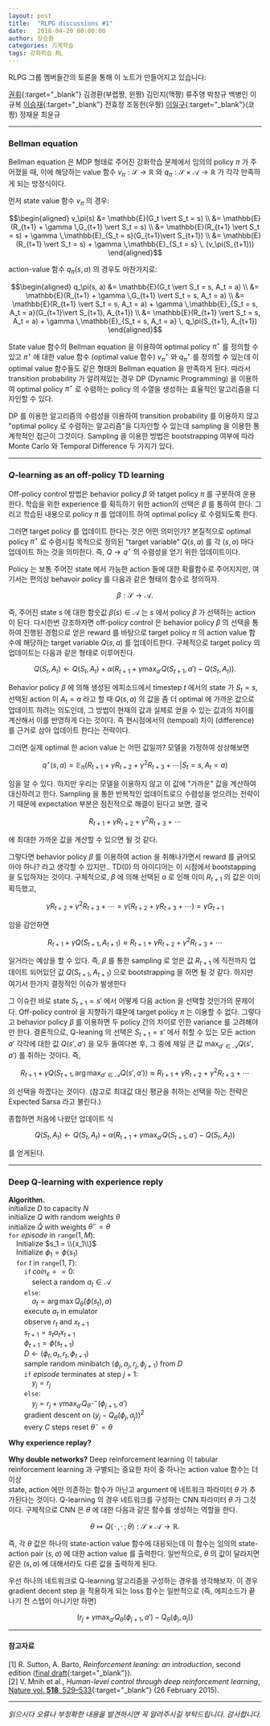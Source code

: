 ```yaml
---
layout: post
title:  "RLPG discussions #1"
date:   2018-04-20 00:00:00
author: 장승환
categories: 기계학습
tags: 강화학습 RL 
---
```


 RLPG 그룹 멤버들간의 토론을 통해 이 노트가 만들어지고 있습니다:

[권휘](https://whikwon.github.io/){:target="_blank"} 김경환(부랩짱, 윈짱) 김민지(맥짱) 류주영 박창규 백병인 이규복 [이승재](https://github.com/seungjaeryanlee){:target="_blank"} 전효정 조동헌(우짱) [이일구](https://github.com/ilguyi?tab=repositories){:target="_blank"}(코짱) 정재윤 최윤규

---

### Bellman equation

 Bellman equation 은 MDP 형태로 주어진 강화학습 문제에서 임의의 policy $\pi$ 가 주어졌을 때, 이에 해당하는 value 함수 
 $v_\pi: \mathscr{S} \rightarrow \mathbb{R}$ 와 
 $q_\pi: \mathscr{S} \times \mathscr{A} \rightarrow \mathbb{R}$
 가 각각 만족하게 되는 방정식이다.

먼저 state value 함수 $v_\pi$ 의 경우:

$$\begin{aligned}
v_\pi(s) &= \mathbb{E}(G_t \vert S_t = s) \\
&= \mathbb{E}(R_{t+1} + \gamma \,G_{t+1} \vert S_t = s) \\
&= \mathbb{E}(R_{t+1} \vert S_t = s) + \gamma \,\mathbb{E}_{S_t = s}(G_{t+1}\vert S_{t+1}) \\
&= \mathbb{E}(R_{t+1} \vert S_t = s) + \gamma \,\mathbb{E}_{S_t = s} \, (v_\pi(S_{t+1}))
\end{aligned}$$

action-value 함수 $q_\pi(s, a)$ 의 경우도 마찬가지로:

$$\begin{aligned}
q_\pi(s, a) &= \mathbb{E}(G_t \vert S_t = s, A_t = a) \\
&= \mathbb{E}(R_{t+1} + \gamma \,G_{t+1} \vert S_t = s, A_t = a) \\
&= \mathbb{E}(R_{t+1} \vert S_t = s, A_t = a) + \gamma \,\mathbb{E}_{S_t = s, A_t = a}(G_{t+1}\vert S_{t+1}, A_{t+1}) \\
&= \mathbb{E}(R_{t+1} \vert S_t = s, A_t = a) + \gamma \,\mathbb{E}_{S_t = s, A_t = a} \, q_\pi(S_{t+1}, A_{t+1})
\end{aligned}$$

State value 함수의 Bellman equation 을 이용하여 optimal policy $\pi^\star$ 를 정의할 수 있고 $\pi^\star$ 애 대한 value 함수 (optimal value 함수)
$v_\pi^\star$ 와 $q_\pi^\star$ 를 정의할 수 있는데 이 optimal value 함수들도 같은 형태의 Bellman equation 을 만족하게 된다. 
따라서 transition probability 가 알려져있는 경우 DP (Dynamic Programming) 을 이용하여 optimal policy $\pi^\star$ 로 수렴하는 
policy 의 수열을 생성하는 효율적인 알고리즘을 디자인할 수 있다.

 DP 를 이용한 알고리즘의 수렴성을 이용하여 transition probability 를 이용하지 않고 "optimal policy 로 수렴하는 알고리즘"을 디자인할 수 있는데
 sampling 을 이용한 통계학적인 접근이 그것이다. Sampling 을 이용한 방법은 bootstrapping 여부에 따라 Monte Carlo 와 Temporal Difference 두 가지가 있다.   

---

### $Q$-learning as an off-policy TD learning

Off-policy control 방법은 behavior policy $\beta$ 와 tatget policy $\pi$ 를 구분하여 운용한다. 
학습을 위한 experience 를 획득하기 위한 action의 선택은 $\beta$ 를 통하여 한다. 
그리고 학습된 내용으로 policy $\pi$ 를 업데이트 하여 optimal policy 로 수렴되도록 한다.

그러면 target policy 를 업데이트 한다는 것은 어떤 의미인가? 본질적으로 optimal policy $\pi^\star$ 로 수렴시킬
목적으로 정의된 "target variable" $Q(s, a)$ 를 각 $(s, a)$ 마다 업데이트 하는 것을 의미한다.
즉, $Q \rightarrow q^\star$ 의 수렴성을 얻기 위한 업데이트이다.

Policy 는 보통 주어진 state 에서 가능한 action 들에 대한 확률함수로 주어지지만, 여기서는 편의상 behavoir policy 를 다음과 같은 형태의 함수로 정의하자.

$$\beta : \mathscr{S} \rightarrow \mathscr{A}.$$

즉, 주어진 state $s$ 에 대한 함숫값 $\beta(s) \in \mathscr{A}$ 는 $s$ 에서 policy $\beta$ 가 선택하는 action 이 된다.
다시한번 강조하자면 off-policy control 은 behavior policy $\beta$ 의 선택을 통하여 진행된 경험으로 얻은 reward 를 바탕으로 target policy $\pi$ 의 action value 함수에 해당하는 target variable $Q(s, a)$ 를 업데이트한다. 구체적으로 target policy 의 업데이트는 다음과 같은 형태로 이루어진다.

$$Q(S_t, A_t) \leftarrow Q(S_t, A_t) + \alpha\left(R_{t+1} + \gamma \max_{a'} Q(S_{t+1},a') - Q(S_t, A_t)\right).$$

Behavior policy $\beta$ 에 의해 생성된 에피소드에서 timestep $t$ 에서의 state 가 $S_t = s$, 선택된 action 이 $A_t = a$ 라고 할 때 $Q(s, a)$ 의 값을 
좀 더 optimal 에 가까운 값으로 업데이트 하려는 의도인데, 그 방법이 현재의 값과 실제로 얻을 수 있는 값과의 차이를 계산해서 이를 반영하게 다는 것이다.
즉 현시점에서의 (tempoal) 차이 (difference) 를 근거로 삼아 업데이트 한다는 전략이다.

그러면 실제 optimal 한 acion value 는 어떤 값일까? 모델을 가정하여 상상해보면

$$q^\star(s, a) = \mathbb{E}_{\pi}(R_{t+1}+ \gamma R_{t+2} + \gamma^2 R_{t+3} + \cdots \vert S_t=s, A_t = a)$$ 

임을 알 수 있다. 하지만 우리는 모델을 이용하지 않고 이 값에 "가까운" 값을 계산하여 대신하려고 한다.
Sampling 을 통한 반복적인 업데이트로으 수렴성을 얻으려는 전략이기 때문에 expectation 부분은 점진적으로 해결이 된다고 보면, 결국

$$R_{t+1}+ \gamma R_{t+2} + \gamma^2 R_{t+3} + \cdots$$ 

에 최대한 가까운 값을 계산할 수 있으면 될 것 같다.

그렇다면 behavior policy $\beta$ 를 이용하여 action 을 취해나가면서 reward 를 긁어모아야 하나? 라고 생각할 수 있지만.. TD($0$) 의 아이디어는 
이 시점에서 bootstapping 을 도입하자는 것이다. 구체적으로, $\beta$ 에 의해 선택된 $a$ 로 인해 이미 $R_{t+1}$ 의 값은 이미 획득했고, 

$$\gamma R_{t+2} + \gamma^2 R_{t+3} + \cdots = \gamma (R_{t+2} + \gamma R_{t+3} + \cdots) = \gamma G_{t+1}$$

임을 감안하면

$$R_{t+1} + \gamma Q(S_{t+1}, A_{t+1}) \approx R_{t+1}+ \gamma R_{t+2} + \gamma^2 R_{t+3} + \cdots$$

일거라는 예상을 할 수 있다. 즉, $\beta$ 를 통한 sampling 로 얻은 값 $R_{t+1}$ 에 직전까지 업데이트 되어있던 값 $Q(S_{t+1}, A_{t+1})$ 으로
bootstrapping 을 하면 될 것 같다. 하지만 여기서 한가지 결정적인 이슈가 발생한다

그 이슈란 바로 state $S_{t+1} = s'$ 에서 어떻게 다음 action 을 선택할 것인가의 문제이다. Off-policy control 을 지향하기 떄문에
target policy $\pi$ 는 이용할 수 없다. 그렇다고 behavior policy $\beta$ 를 이용하면 두 policy 간의 차이로 인한 variance 를 고려해야만 한다.
결론적으로, Q-leaning 의 선택은 $S_{t+1} = s'$ 에서 취할 수 있는 모든 action $a'$ 각각에 대한 값 $Q(s', a')$ 을 모두 들여다본 후,
그 중에 제일 큰 값 $\max_{a' \in \mathscr{A}} Q(s', a')$ 를 취하는 것이다.
즉,  

$$R_{t+1} + \gamma Q(S_{t+1}, \arg\max_{a' \in \mathscr{A}} Q(s', a')) \approx R_{t+1}+ \gamma R_{t+2} + \gamma^2 R_{t+3} + \cdots$$

의 선택을 하겠다는 것이다. 
(참고로 최대값 대신 평균을 취하는 선택을 하는 전략은 Expected Sarsa 라고 불린다.)

종합하면 처음에 나왔던 업데이트 식

$$Q(S_t, A_t) \leftarrow Q(S_t, A_t) + \alpha\left(R_{t+1} + \gamma \max_{a'} Q(S_{t+1},a') - Q(S_t, A_t)\right)$$

를 얻게된다.

---

### Deep Q-learning with experience reply

**Algorithm.**  
initialize $D$ to capacity $N$  
initialize $Q$ with random weights $\theta$  
initialize $\hat{Q}$ with weights $\theta^- = \theta$  
$\texttt{for}$ $episode$ in $\texttt{range}(1, M)$:  
$\,\,\,\,\,$ Initialize $s_1 = \\{x_1\\}$  
$\,\,\,\,\,$ Initialize $\phi_1 = \phi(s_1)$  
$\,\,\,\,\,$ $\texttt{for}$ $t$ in $\texttt{range}(1,T)$:  
$\,\,\,\,\,$ $\,\,\,\,\,$ $\texttt{if} \, coin_\varepsilon == 0$:  
$\,\,\,\,\,$ $\,\,\,\,\,$ $\,\,\,\,\,$ select a random $a_t \in \mathscr{A}$  
$\,\,\,\,\,$ $\,\,\,\,\,$ $\texttt{else}$:  
$\,\,\,\,\,$ $\,\,\,\,\,$ $\,\,\,\,\,$ $a_t = \arg\max Q_\theta(\phi(s_t),a)$  
$\,\,\,\,\,$ $\,\,\,\,\,$ execute $a_t$ in emulator   
$\,\,\,\,\,$ $\,\,\,\,\,$ observe $r_t$ and $x_{t+1}$  
$\,\,\,\,\,$ $\,\,\,\,\,$ $s_{t+1} = s_t a_t x_{t+1}$    
$\,\,\,\,\,$ $\,\,\,\,\,$ $\phi_{t+1} = \phi(s_{t+1})$   
$\,\,\,\,\,$ $\,\,\,\,\,$ $D \leftarrow (\phi_t, a_t, r_t, \phi_{t+1})$  
$\,\,\,\,\,$ $\,\,\,\,\,$ sample random minibatch $(\phi_j, a_j, r_j, \phi_{j+1})$ from $D$    
$\,\,\,\,\,$ $\,\,\,\,\,$ $\texttt{if}$ $episode$ terminates at step $j+1$:  
$\,\,\,\,\,$ $\,\,\,\,\,$ $\,\,\,\,\,$ $y_j = r_j$  
$\,\,\,\,\,$ $\,\,\,\,\,$ $\texttt{else}$:  
$\,\,\,\,\,$ $\,\,\,\,\,$ $\,\,\,\,\,$ $y_j = r_j + \gamma \max_{a'} Q^-_{\theta^-}(\phi_{j+1}, a')$  
$\,\,\,\,\,$ $\,\,\,\,\,$ gradient descent on $(y_j - Q_\theta(\phi_j, a_j))^2$   
$\,\,\,\,\,$ $\,\,\,\,\,$ every $C$ steps reset $\theta^- = \theta$  

**Why experience replay?** 

**Why double networks?**
Deep reinforcement learning 이 tabular reinforcement learning 과 구별되는 중요한 차이 중 하나는 action value 함수는 더이상  
state, action 에만 의존하는 함수가 아닌고 argument 에 네트워크 파라미터 $\theta$ 가 추가된다는 것이다.
Q-learning 의 경우 네트워크를 구성하는 CNN 파라미터 $\theta$ 가 그것이다.
구체적으로 CNN 은 $\theta$ 에 대한 다음과 같은 함수를 생성하는 역할을 한다.

$$\theta \mapsto Q(\,\cdot \, , \cdot \,; \theta) : \mathscr{S} \times \mathscr{A} \rightarrow \mathbb{R}.$$

즉, 각 $\theta$ 값은 하나의 state-action value 함수에 대응되는데 이 함수는 임의의 state-action pair $(s, a)$ 에 대한 action value 를 출력한다.
일반적으로, $\theta$ 의 값이 달라지면 같은 $(s, a)$ 에 대해서라도 다른 값을 출력하게 된다.

우선 하나의 네트워크로 Q-learning 알고리즘을 구성하는 경우를 생각해보자.
이 경우 gradient decent step 을 적용하게 되는 loss 함수는 일반적으로 (즉, 에피소드가 끝나기 전 스텝이 아니기만 하면)

$$(r_j + \gamma \max_{a'}Q_\theta(\phi_{j+1},a') - Q_\theta(\phi_j, a_j))$$ 

---

#### 참고자료

[1] R. Sutton, A. Barto, *Reinforcement leaning: an introduction*, second edition ([final draft](http://incompleteideas.net/book/the-book-2nd.html){:target="_blank"}).  
[2] V. Mnih et al., *Human-level control through deep reinforcement learning*, 
[Nature vol. **518**, 529–533](https://www.nature.com/articles/nature14236){:target="_blank"} (26 February 2015).

---

*읽으시다 오류나 부정확한 내용을 발견하시면 꼭 알려주시길 부탁드립니다. 감사합니다.*  
